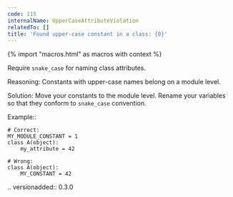 ```yaml
---
code: 115
internalName: UpperCaseAttributeViolation
relatedTo: []
title: 'Found upper-case constant in a class: {0}'
---
```


{% import "macros.html" as macros with context %}

Require `snake_case` for naming class attributes.

Reasoning: Constants with upper-case names belong on a module level.

Solution: Move your constants to the module level. Rename your variables
so that they conform to `snake_case` convention.

Example::

    # Correct:
    MY_MODULE_CONSTANT = 1
    class A(object):
        my_attribute = 42
    
    # Wrong:
    class A(object):
        MY_CONSTANT = 42

.. versionadded:: 0.3.0